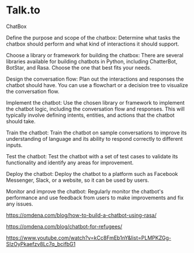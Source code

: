 # Talk.to
ChatBox


Define the purpose and scope of the chatbox: Determine what tasks the chatbox should perform and what kind of interactions it should support.

Choose a library or framework for building the chatbox: There are several libraries available for building chatbots in Python, including ChatterBot, BotStar, and Rasa. Choose the one that best fits your needs.

Design the conversation flow: Plan out the interactions and responses the chatbot should have. You can use a flowchart or a decision tree to visualize the conversation flow.

Implement the chatbot: Use the chosen library or framework to implement the chatbot logic, including the conversation flow and responses. This will typically involve defining intents, entities, and actions that the chatbot should take.

Train the chatbot: Train the chatbot on sample conversations to improve its understanding of language and its ability to respond correctly to different inputs.

Test the chatbot: Test the chatbot with a set of test cases to validate its functionality and identify any areas for improvement.

Deploy the chatbot: Deploy the chatbot to a platform such as Facebook Messenger, Slack, or a website, so it can be used by users.

Monitor and improve the chatbot: Regularly monitor the chatbot's performance and use feedback from users to make improvements and fix any issues.

https://omdena.com/blog/how-to-build-a-chatbot-using-rasa/


https://omdena.com/blog/chatbot-for-refugees/


https://www.youtube.com/watch?v=kCc8FmEb1nY&list=PLMPKZGg-SIzOyPkaefzv8Lc7q_bcifbG1
